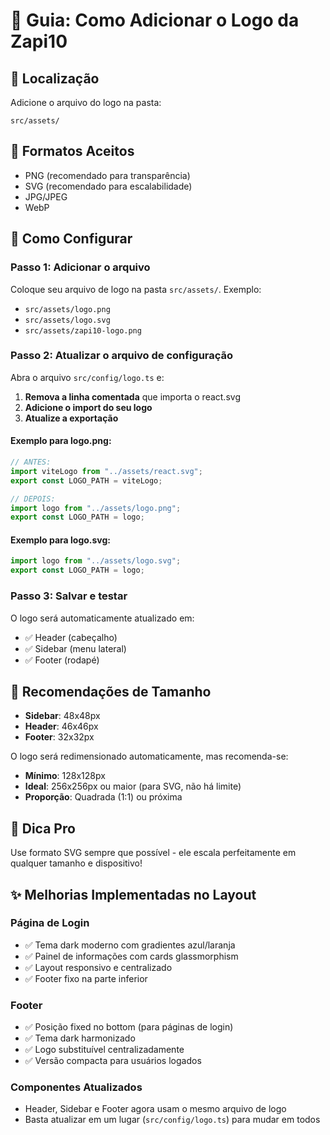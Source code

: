 # 🎨 Guia: Como Adicionar o Logo da Zapi10

## 📍 Localização

Adicione o arquivo do logo na pasta:

```
src/assets/
```

## 📝 Formatos Aceitos

- PNG (recomendado para transparência)
- SVG (recomendado para escalabilidade)
- JPG/JPEG
- WebP

## 🔧 Como Configurar

### Passo 1: Adicionar o arquivo

Coloque seu arquivo de logo na pasta `src/assets/`. Exemplo:

- `src/assets/logo.png`
- `src/assets/logo.svg`
- `src/assets/zapi10-logo.png`

### Passo 2: Atualizar o arquivo de configuração

Abra o arquivo `src/config/logo.ts` e:

1. **Remova a linha comentada** que importa o react.svg
2. **Adicione o import do seu logo**
3. **Atualize a exportação**

#### Exemplo para logo.png:

```typescript
// ANTES:
import viteLogo from "../assets/react.svg";
export const LOGO_PATH = viteLogo;

// DEPOIS:
import logo from "../assets/logo.png";
export const LOGO_PATH = logo;
```

#### Exemplo para logo.svg:

```typescript
import logo from "../assets/logo.svg";
export const LOGO_PATH = logo;
```

### Passo 3: Salvar e testar

O logo será automaticamente atualizado em:

- ✅ Header (cabeçalho)
- ✅ Sidebar (menu lateral)
- ✅ Footer (rodapé)

## 📐 Recomendações de Tamanho

- **Sidebar**: 48x48px
- **Header**: 46x46px
- **Footer**: 32x32px

O logo será redimensionado automaticamente, mas recomenda-se:

- **Mínimo**: 128x128px
- **Ideal**: 256x256px ou maior (para SVG, não há limite)
- **Proporção**: Quadrada (1:1) ou próxima

## 🎯 Dica Pro

Use formato SVG sempre que possível - ele escala perfeitamente em qualquer tamanho e dispositivo!

## ✨ Melhorias Implementadas no Layout

### Página de Login

- ✅ Tema dark moderno com gradientes azul/laranja
- ✅ Painel de informações com cards glassmorphism
- ✅ Layout responsivo e centralizado
- ✅ Footer fixo na parte inferior

### Footer

- ✅ Posição fixed no bottom (para páginas de login)
- ✅ Tema dark harmonizado
- ✅ Logo substituível centralizadamente
- ✅ Versão compacta para usuários logados

### Componentes Atualizados

- Header, Sidebar e Footer agora usam o mesmo arquivo de logo
- Basta atualizar em um lugar (`src/config/logo.ts`) para mudar em todos
